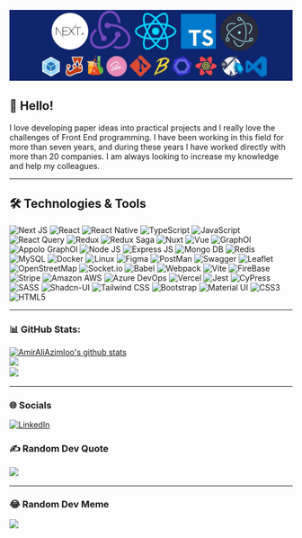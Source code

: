 [![Header](https://github.com/AmirAliAzimloo/AmirAliAzimloo/blob/main/banner.png?raw=true "Header")](https://github.com/AmirAliAzimloo)

## 👋 Hello!

I love developing paper ideas into practical projects and I really love the challenges of Front End programming. I have been
working in this field for more than seven years, and during these years I have worked directly with more than 20 companies.
I am always looking to increase my knowledge and help my colleagues.

<hr/>

## 🛠️ Technologies & Tools

![Next JS](https://img.shields.io/badge/Next-black?style=for-the-badge&logo=next.js&logoColor=white)
![React](https://img.shields.io/badge/react-%2320232a.svg?style=for-the-badge&logo=react&logoColor=%2361DAFB)
![React Native](https://img.shields.io/badge/React_Native-20232A?style=for-the-badge&logo=react&logoColor=61DAFB)
![TypeScript](https://img.shields.io/badge/typescript-%23007ACC.svg?style=for-the-badge&logo=typescript&logoColor=white)
![JavaScript](https://img.shields.io/badge/javascript-%23323330.svg?style=for-the-badge&logo=javascript&logoColor=%23F7DF1E)
![React Query](https://img.shields.io/badge/React_Query-FF4154?style=for-the-badge&logo=ReactQuery&logoColor=white)
![Redux](https://img.shields.io/badge/Redux-593D88?style=for-the-badge&logo=redux&logoColor=white)
![Redux Saga](https://img.shields.io/badge/Redux%20saga-86D46B?style=for-the-badge&logo=redux%20saga&logoColor=999999)
![Nuxt](https://img.shields.io/badge/nuxt%20js-00C58E?style=for-the-badge&logo=nuxtdotjs&logoColor=white)
![Vue](https://img.shields.io/badge/Vue%20js-35495E?style=for-the-badge&logo=vuedotjs&logoColor=4FC08D)
![GraphOl](https://img.shields.io/badge/GraphQl-E10098?style=for-the-badge&logo=graphql&logoColor=white)
![Appolo GraphOl](https://img.shields.io/badge/Apollo%20GraphQL-311C87?&style=for-the-badge&logo=Apollo%20GraphQL&logoColor=white)
![Node JS](https://img.shields.io/badge/Node%20js-339933?style=for-the-badge&logo=nodedotjs&logoColor=white)
![Express JS](https://img.shields.io/badge/Express%20js-000000?style=for-the-badge&logo=express&logoColor=white)
![Mongo DB](https://img.shields.io/badge/MongoDB-4EA94B?style=for-the-badge&logo=mongodb&logoColor=white)
![Redis](https://img.shields.io/badge/redis-%23DD0031.svg?&style=for-the-badge&logo=redis&logoColor=white)
![MySQL](https://img.shields.io/badge/MySQL-005C84?style=for-the-badge&logo=mysql&logoColor=white)
![Docker](https://img.shields.io/badge/Docker-2CA5E0?style=for-the-badge&logo=docker&logoColor=white)
![Linux](https://img.shields.io/badge/Linux-FCC624?style=for-the-badge&logo=linux&logoColor=black)
![Figma](https://img.shields.io/badge/Figma-F24E1E?style=for-the-badge&logo=figma&logoColor=white)
![PostMan](https://img.shields.io/badge/Postman-FF6C37?style=for-the-badge&logo=Postman&logoColor=white)
![Swagger](https://img.shields.io/badge/Swagger-85EA2D?style=for-the-badge&logo=Swagger&logoColor=white)
![Leaflet](https://img.shields.io/badge/Leaflet-199900?style=for-the-badge&logo=Leaflet&logoColor=white)
![OpenStreetMap](https://img.shields.io/badge/OpenStreetMap-7EBC6F?style=for-the-badge&logo=OpenStreetMap&logoColor=white)
![Socket.io](https://img.shields.io/badge/Socket.io-010101?&style=for-the-badge&logo=Socket.io&logoColor=white)
![Babel](https://img.shields.io/badge/Babel-F9DC3E?style=for-the-badge&logo=babel&logoColor=white)
![Webpack](https://img.shields.io/badge/Webpack-8DD6F9?style=for-the-badge&logo=Webpack&logoColor=white)
![Vite](https://img.shields.io/badge/Vite-B73BFE?style=for-the-badge&logo=vite&logoColor=FFD62E)
![FireBase](https://img.shields.io/badge/firebase-ffca28?style=for-the-badge&logo=firebase&logoColor=black)
![Stripe](https://img.shields.io/badge/Stripe-626CD9?style=for-the-badge&logo=Stripe&logoColor=white)
![Amazon AWS](https://img.shields.io/badge/Amazon_AWS-FF9900?style=for-the-badge&logo=amazonaws&logoColor=white)
![Azure DevOps](https://img.shields.io/badge/Azure_DevOps-0078D7?style=for-the-badge&logo=azure-devops&logoColor=white)
![Vercel](https://img.shields.io/badge/Vercel-000000?style=for-the-badge&logo=vercel&logoColor=white)
![Jest](https://img.shields.io/badge/Jest-C21325?style=for-the-badge&logo=jest&logoColor=white)
![CyPress](https://img.shields.io/badge/Cypress-17202C?style=for-the-badge&logo=cypress&logoColor=white)
![SASS](https://img.shields.io/badge/Sass-CC6699?style=for-the-badge&logo=sass&logoColor=white)
![Shadcn-UI](https://img.shields.io/badge/shadcn%2Fui-000000?style=for-the-badge&logo=shadcnui&logoColor=white)
![Tailwind CSS](https://img.shields.io/badge/Tailwind_CSS-38B2AC?style=for-the-badge&logo=tailwind-css&logoColor=white)
![Bootstrap](https://img.shields.io/badge/Bootstrap-563D7C?style=for-the-badge&logo=bootstrap&logoColor=white)
![Material UI](https://img.shields.io/badge/Material%20UI-007FFF?style=for-the-badge&logo=mui&logoColor=white)
![CSS3](https://img.shields.io/badge/CSS3-1572B6?style=for-the-badge&logo=css3&logoColor=white)
![HTML5](https://img.shields.io/badge/HTML5-E34F26?style=for-the-badge&logo=html5&logoColor=white)

<hr/>
 
### 📊 GitHub Stats:

[![AmirAliAzimloo's github stats](https://github-readme-stats.vercel.app/api?username=AmirAliAzimloo&theme=dark&count_private=true)](https://github.com/anuraghazra/github-readme-stats)<br/>
![](https://github-readme-streak-stats.herokuapp.com/?user=AmirAliAzimloo&theme=dark&hide_border=false)<br/>
![](https://github-readme-stats.vercel.app/api/top-langs/?username=AmirAliAzimloo&theme=dark&hide_border=false&include_all_commits=true&count_private=true&layout=compact)

<hr />

### 🌐 Socials

[![LinkedIn](https://img.shields.io/badge/LinkedIn-%230077B5.svg?logo=linkedin&logoColor=white)](https://linkedin.com/in/amir-ali-azimloo)

### ✍️ Random Dev Quote

![](https://quotes-github-readme.vercel.app/api?type=horizontal&theme=gruvbox)

<hr />

### 😂 Random Dev Meme

<img  src='https://randommeme-five.vercel.app/' style="height: 400px;"/>
